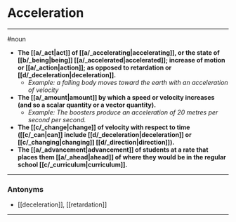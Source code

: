 # Acceleration
---
#noun
- **The [[a/_act|act]] of [[a/_accelerating|accelerating]], or the state of [[b/_being|being]] [[a/_accelerated|accelerated]]; increase of motion or [[a/_action|action]]; as opposed to retardation or [[d/_deceleration|deceleration]].**
	- _Example: a falling body moves toward the earth with an acceleration of velocity_
- **The [[a/_amount|amount]] by which a speed or velocity increases (and so a scalar quantity or a vector quantity).**
	- _Example: The boosters produce an acceleration of 20 metres per second per second._
- **The [[c/_change|change]] of velocity with respect to time ([[c/_can|can]] include [[d/_deceleration|deceleration]] or [[c/_changing|changing]] [[d/_direction|direction]]).**
- **The [[a/_advancement|advancement]] of students at a rate that places them [[a/_ahead|ahead]] of where they would be in the regular school [[c/_curriculum|curriculum]].**
---
### Antonyms
- [[deceleration]], [[retardation]]
---
